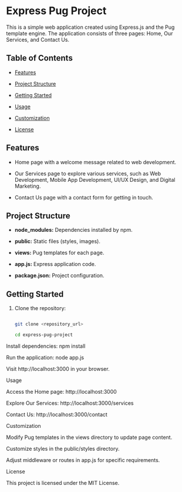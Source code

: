 # Express Pug Project


This is a simple web application created using Express.js and the Pug template engine. The application consists of three pages: Home, Our Services, and Contact Us.


## Table of Contents


- [Features](#features)

- [Project Structure](#project-structure)

- [Getting Started](#getting-started)

- [Usage](#usage)

- [Customization](#customization)

- [License](#license)


## Features


- Home page with a welcome message related to web development.

- Our Services page to explore various services, such as Web Development, Mobile App Development, UI/UX Design, and Digital Marketing.

- Contact Us page with a contact form for getting in touch.


## Project Structure



- **node_modules:** Dependencies installed by npm.

- **public:** Static files (styles, images).

- **views:** Pug templates for each page.

- **app.js:** Express application code.

- **package.json:** Project configuration.


## Getting Started


1. Clone the repository:


   ```bash

   git clone <repository_url>

   cd express-pug-project

Install dependencies: npm install

Run the application: node app.js

Visit http://localhost:3000 in your browser.



Usage

Access the Home page: http://localhost:3000

Explore Our Services: http://localhost:3000/services

Contact Us: http://localhost:3000/contact


Customization

Modify Pug templates in the views directory to update page content.

Customize styles in the public/styles directory.

Adjust middleware or routes in app.js for specific requirements.


License

This project is licensed under the MIT License.
